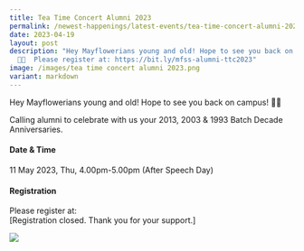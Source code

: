 ```yaml
---
title: Tea Time Concert Alumni 2023
permalink: /newest-happenings/latest-events/tea-time-concert-alumni-2023/
date: 2023-04-19
layout: post
description: "Hey Mayflowerians young and old! Hope to see you back on campus
  👋🏻  Please register at: https://bit.ly/mfss-alumni-ttc2023"
image: /images/tea time concert alumni 2023.png
variant: markdown
---
```

Hey Mayflowerians young and old! Hope to see you back on campus! 👋🏻

Calling alumni to celebrate with us your 2013, 2003 & 1993 Batch Decade Anniversaries.

#### Date & Time
11 May 2023, Thu, 4.00pm-5.00pm  (After Speech Day)

#### Registration
Please register at:  
[Registration closed. Thank you for your support.]

[![](/images/tea%20time%20concert%20alumni%202023.png)](https://bit.ly/mfss-alumni-ttc2023)